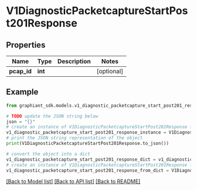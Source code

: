 # V1DiagnosticPacketcaptureStartPost201Response


## Properties

Name | Type | Description | Notes
------------ | ------------- | ------------- | -------------
**pcap_id** | **int** |  | [optional] 

## Example

```python
from graphiant_sdk.models.v1_diagnostic_packetcapture_start_post201_response import V1DiagnosticPacketcaptureStartPost201Response

# TODO update the JSON string below
json = "{}"
# create an instance of V1DiagnosticPacketcaptureStartPost201Response from a JSON string
v1_diagnostic_packetcapture_start_post201_response_instance = V1DiagnosticPacketcaptureStartPost201Response.from_json(json)
# print the JSON string representation of the object
print(V1DiagnosticPacketcaptureStartPost201Response.to_json())

# convert the object into a dict
v1_diagnostic_packetcapture_start_post201_response_dict = v1_diagnostic_packetcapture_start_post201_response_instance.to_dict()
# create an instance of V1DiagnosticPacketcaptureStartPost201Response from a dict
v1_diagnostic_packetcapture_start_post201_response_from_dict = V1DiagnosticPacketcaptureStartPost201Response.from_dict(v1_diagnostic_packetcapture_start_post201_response_dict)
```
[[Back to Model list]](../README.md#documentation-for-models) [[Back to API list]](../README.md#documentation-for-api-endpoints) [[Back to README]](../README.md)


